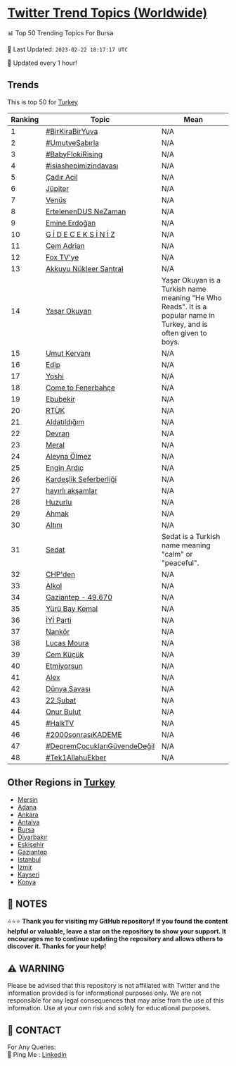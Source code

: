 [Twitter Trend Topics (Worldwide)](https://github.com/ErcinDedeoglu/Twitter-Trend-Topics)
==========


📊 Top 50 Trending Topics For Bursa

📆 Last Updated: `2023-02-22 18:17:17 UTC`

🔧 Updated every 1 hour!


## Trends

This is top 50 for [Turkey](</Turkey>)

| Ranking | Topic | Mean |
| ------- | ------------ | ------------ |
| 1 | [#BirKiraBirYuva](http://twitter.com/search?q=%23BirKiraBirYuva) | N/A |
| 2 | [#UmutveSabırla](http://twitter.com/search?q=%23UmutveSab%c4%b1rla) | N/A |
| 3 | [#BabyFlokiRising](http://twitter.com/search?q=%23BabyFlokiRising) | N/A |
| 4 | [#isiashepimizindavası](http://twitter.com/search?q=%23isiashepimizindavas%c4%b1) | N/A |
| 5 | [Çadır Acil](http://twitter.com/search?q=%c3%87ad%c4%b1r+Acil) | N/A |
| 6 | [Jüpiter](http://twitter.com/search?q=J%c3%bcpiter) | N/A |
| 7 | [Venüs](http://twitter.com/search?q=Ven%c3%bcs) | N/A |
| 8 | [ErtelenenDUS NeZaman](http://twitter.com/search?q=ErtelenenDUS+NeZaman) | N/A |
| 9 | [Emine Erdoğan](http://twitter.com/search?q=Emine+Erdo%c4%9fan) | N/A |
| 10 | [G İ D E C E K S İ N İ Z](http://twitter.com/search?q=G+%c4%b0+D+E+C+E+K+S+%c4%b0+N+%c4%b0+Z) | N/A |
| 11 | [Cem Adrian](http://twitter.com/search?q=Cem+Adrian) | N/A |
| 12 | [Fox TV'ye](http://twitter.com/search?q=Fox+TV%27ye) | N/A |
| 13 | [Akkuyu Nükleer Santral](http://twitter.com/search?q=Akkuyu+N%c3%bckleer+Santral) | N/A |
| 14 | [Yaşar Okuyan](http://twitter.com/search?q=Ya%c5%9far+Okuyan) | Yaşar Okuyan is a Turkish name meaning "He Who Reads". It is a popular name in Turkey, and is often given to boys. |
| 15 | [Umut Kervanı](http://twitter.com/search?q=Umut+Kervan%c4%b1) | N/A |
| 16 | [Edip](http://twitter.com/search?q=Edip) | N/A |
| 17 | [Yoshi](http://twitter.com/search?q=Yoshi) | N/A |
| 18 | [Come to Fenerbahçe](http://twitter.com/search?q=Come+to+Fenerbah%c3%a7e) | N/A |
| 19 | [Ebubekir](http://twitter.com/search?q=Ebubekir) | N/A |
| 20 | [RTÜK](http://twitter.com/search?q=RT%c3%9cK) | N/A |
| 21 | [Aldatıldığım](http://twitter.com/search?q=Aldat%c4%b1ld%c4%b1%c4%9f%c4%b1m) | N/A |
| 22 | [Devran](http://twitter.com/search?q=Devran) | N/A |
| 23 | [Meral](http://twitter.com/search?q=Meral) | N/A |
| 24 | [Aleyna Ölmez](http://twitter.com/search?q=Aleyna+%c3%96lmez) | N/A |
| 25 | [Engin Ardıç](http://twitter.com/search?q=Engin+Ard%c4%b1%c3%a7) | N/A |
| 26 | [Kardeşlik Seferberliği](http://twitter.com/search?q=Karde%c5%9flik+Seferberli%c4%9fi) | N/A |
| 27 | [hayırlı akşamlar](http://twitter.com/search?q=hay%c4%b1rl%c4%b1+ak%c5%9famlar) | N/A |
| 28 | [Huzurlu](http://twitter.com/search?q=Huzurlu) | N/A |
| 29 | [Ahmak](http://twitter.com/search?q=Ahmak) | N/A |
| 30 | [Altını](http://twitter.com/search?q=Alt%c4%b1n%c4%b1) | N/A |
| 31 | [Sedat](http://twitter.com/search?q=Sedat) | Sedat is a Turkish name meaning "calm" or "peaceful". |
| 32 | [CHP'den](http://twitter.com/search?q=CHP%27den) | N/A |
| 33 | [Alkol](http://twitter.com/search?q=Alkol) | N/A |
| 34 | [Gaziantep - 49.670](http://twitter.com/search?q=Gaziantep+-+49.670) | N/A |
| 35 | [Yürü Bay Kemal](http://twitter.com/search?q=Y%c3%bcr%c3%bc+Bay+Kemal) | N/A |
| 36 | [İYİ Parti](http://twitter.com/search?q=%c4%b0Y%c4%b0+Parti) | N/A |
| 37 | [Nankör](http://twitter.com/search?q=Nank%c3%b6r) | N/A |
| 38 | [Lucas Moura](http://twitter.com/search?q=Lucas+Moura) | N/A |
| 39 | [Cem Küçük](http://twitter.com/search?q=Cem+K%c3%bc%c3%a7%c3%bck) | N/A |
| 40 | [Etmiyorsun](http://twitter.com/search?q=Etmiyorsun) | N/A |
| 41 | [Alex](http://twitter.com/search?q=Alex) | N/A |
| 42 | [Dünya Savaşı](http://twitter.com/search?q=D%c3%bcnya+Sava%c5%9f%c4%b1) | N/A |
| 43 | [22 Şubat](http://twitter.com/search?q=22+%c5%9eubat) | N/A |
| 44 | [Onur Bulut](http://twitter.com/search?q=Onur+Bulut) | N/A |
| 45 | [#HalkTV](http://twitter.com/search?q=%23HalkTV) | N/A |
| 46 | [#2000sonrasıKADEME](http://twitter.com/search?q=%232000sonras%c4%b1KADEME) | N/A |
| 47 | [#DepremÇocuklarıGüvendeDeğil](http://twitter.com/search?q=%23Deprem%c3%87ocuklar%c4%b1G%c3%bcvendeDe%c4%9fil) | N/A |
| 48 | [#Tek1AllahuEkber](http://twitter.com/search?q=%23Tek1AllahuEkber) | N/A |



## Other Regions in [Turkey](</Turkey>)

* [Mersin](</Turkey/Mersin.md>)
* [Adana](</Turkey/Adana.md>)
* [Ankara](</Turkey/Ankara.md>)
* [Antalya](</Turkey/Antalya.md>)
* [Bursa](</Turkey/Bursa.md>)
* [Diyarbakır](</Turkey/Diyarbakır.md>)
* [Eskişehir](</Turkey/Eskişehir.md>)
* [Gaziantep](</Turkey/Gaziantep.md>)
* [Istanbul](</Turkey/Istanbul.md>)
* [Izmir](</Turkey/Izmir.md>)
* [Kayseri](</Turkey/Kayseri.md>)
* [Konya](</Turkey/Konya.md>)



## 📝 NOTES

⭐⭐⭐ **Thank you for visiting my GitHub repository! If you found the content helpful or valuable, leave a star on the repository to show your support. It encourages me to continue updating the repository and allows others to discover it. Thanks for your help!**


## ⚠️ WARNING

Please be advised that this repository is not affiliated with Twitter and the information provided is for informational purposes only. We are not responsible for any legal consequences that may arise from the use of this information. Use at your own risk and solely for educational purposes.


## 📨 CONTACT

 For Any Queries:  
            🏓 Ping Me : [LinkedIn](https://www.linkedin.com/in/ercindedeoglu/)
